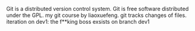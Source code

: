 Git is a distributed version control system.
Git is free software distributed under the GPL.
my git course by liaoxuefeng.
git tracks changes of files. 
iteration
on dev1: the f**king boss exsists on branch dev1
